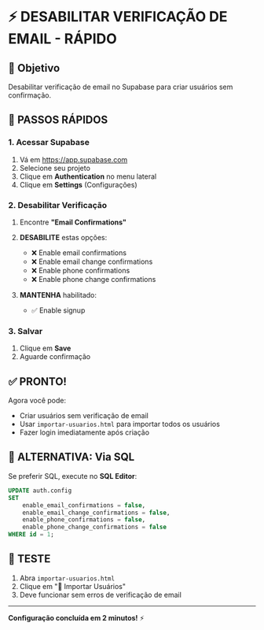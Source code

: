 # ⚡ DESABILITAR VERIFICAÇÃO DE EMAIL - RÁPIDO

## 🎯 Objetivo
Desabilitar verificação de email no Supabase para criar usuários sem confirmação.

## 🚀 PASSOS RÁPIDOS

### **1. Acessar Supabase**
1. Vá em https://app.supabase.com
2. Selecione seu projeto
3. Clique em **Authentication** no menu lateral
4. Clique em **Settings** (Configurações)

### **2. Desabilitar Verificação**
1. Encontre **"Email Confirmations"**
2. **DESABILITE** estas opções:
   - ❌ Enable email confirmations
   - ❌ Enable email change confirmations
   - ❌ Enable phone confirmations
   - ❌ Enable phone change confirmations

3. **MANTENHA** habilitado:
   - ✅ Enable signup

### **3. Salvar**
1. Clique em **Save**
2. Aguarde confirmação

## ✅ PRONTO!

Agora você pode:
- Criar usuários sem verificação de email
- Usar `importar-usuarios.html` para importar todos os usuários
- Fazer login imediatamente após criação

## 🔧 ALTERNATIVA: Via SQL

Se preferir SQL, execute no **SQL Editor**:

```sql
UPDATE auth.config 
SET 
    enable_email_confirmations = false,
    enable_email_change_confirmations = false,
    enable_phone_confirmations = false,
    enable_phone_change_confirmations = false
WHERE id = 1;
```

## 🎯 TESTE

1. Abra `importar-usuarios.html`
2. Clique em "🚀 Importar Usuários"
3. Deve funcionar sem erros de verificação de email

---

**Configuração concluída em 2 minutos!** ⚡
